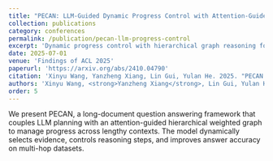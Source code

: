 ```yaml
---
title: "PECAN: LLM-Guided Dynamic Progress Control with Attention-Guided Hierarchical Weighted Graph for Long-Document QA"
collection: publications
category: conferences
permalink: /publication/pecan-llm-progress-control
excerpt: 'Dynamic progress control with hierarchical graph reasoning for long-document question answering.'
date: 2025-07-01
venue: 'Findings of ACL 2025'
paperurl: 'https://arxiv.org/abs/2410.04790'
citation: 'Xinyu Wang, Yanzheng Xiang, Lin Gui, Yulan He. 2025. "PECAN: LLM-Guided Dynamic Progress Control with Attention-Guided Hierarchical Weighted Graph for Long-Document QA." In <i>Findings of ACL 2025</i>.'
authors: 'Xinyu Wang, <strong>Yanzheng Xiang</strong>, Lin Gui, Yulan He'
order: 5
---
```

We present PECAN, a long-document question answering framework that couples LLM planning with an attention-guided hierarchical weighted graph to manage progress across lengthy contexts. The model dynamically selects evidence, controls reasoning steps, and improves answer accuracy on multi-hop datasets.

